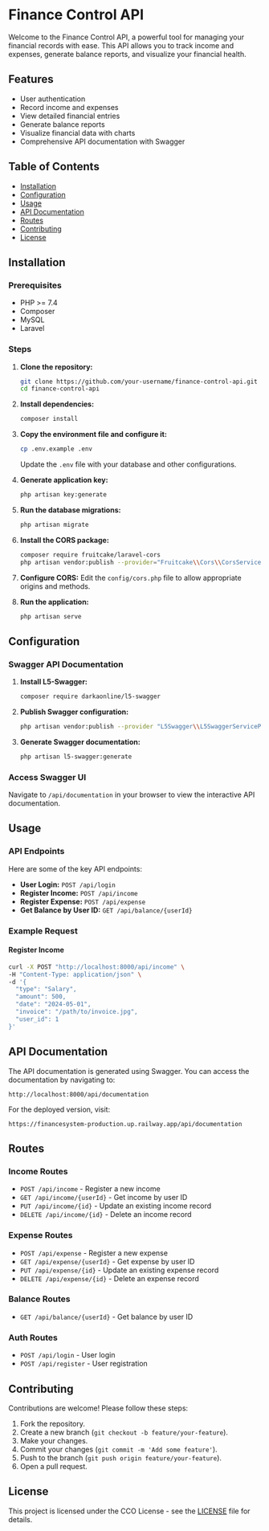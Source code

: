 # Finance Control API

Welcome to the Finance Control API, a powerful tool for managing your financial records with ease. This API allows you to track income and expenses, generate balance reports, and visualize your financial health.

## Features

- User authentication
- Record income and expenses
- View detailed financial entries
- Generate balance reports
- Visualize financial data with charts
- Comprehensive API documentation with Swagger

## Table of Contents

- [Installation](#installation)
- [Configuration](#configuration)
- [Usage](#usage)
- [API Documentation](#api-documentation)
- [Routes](#routes)
- [Contributing](#contributing)
- [License](#license)

## Installation

### Prerequisites

- PHP >= 7.4
- Composer
- MySQL
- Laravel

### Steps

1. **Clone the repository:**
    ```bash
    git clone https://github.com/your-username/finance-control-api.git
    cd finance-control-api
    ```

2. **Install dependencies:**
    ```bash
    composer install
    ```

3. **Copy the environment file and configure it:**
    ```bash
    cp .env.example .env
    ```

    Update the `.env` file with your database and other configurations.

4. **Generate application key:**
    ```bash
    php artisan key:generate
    ```

5. **Run the database migrations:**
    ```bash
    php artisan migrate
    ```

6. **Install the CORS package:**
    ```bash
    composer require fruitcake/laravel-cors
    php artisan vendor:publish --provider="Fruitcake\\Cors\\CorsServiceProvider"
    ```

7. **Configure CORS:**
    Edit the `config/cors.php` file to allow appropriate origins and methods.

8. **Run the application:**
    ```bash
    php artisan serve
    ```

## Configuration

### Swagger API Documentation

1. **Install L5-Swagger:**
    ```bash
    composer require darkaonline/l5-swagger
    ```

2. **Publish Swagger configuration:**
    ```bash
    php artisan vendor:publish --provider "L5Swagger\\L5SwaggerServiceProvider"
    ```

3. **Generate Swagger documentation:**
    ```bash
    php artisan l5-swagger:generate
    ```

### Access Swagger UI

Navigate to `/api/documentation` in your browser to view the interactive API documentation.

## Usage

### API Endpoints

Here are some of the key API endpoints:

- **User Login:** `POST /api/login`
- **Register Income:** `POST /api/income`
- **Register Expense:** `POST /api/expense`
- **Get Balance by User ID:** `GET /api/balance/{userId}`

### Example Request

#### Register Income

```bash
curl -X POST "http://localhost:8000/api/income" \
-H "Content-Type: application/json" \
-d '{
  "type": "Salary",
  "amount": 500,
  "date": "2024-05-01",
  "invoice": "/path/to/invoice.jpg",
  "user_id": 1
}'
```

## API Documentation

The API documentation is generated using Swagger. You can access the documentation by navigating to:

```
http://localhost:8000/api/documentation
```

For the deployed version, visit:

```
https://financesystem-production.up.railway.app/api/documentation
```

## Routes

### Income Routes

- `POST /api/income` - Register a new income
- `GET /api/income/{userId}` - Get income by user ID
- `PUT /api/income/{id}` - Update an existing income record
- `DELETE /api/income/{id}` - Delete an income record

### Expense Routes

- `POST /api/expense` - Register a new expense
- `GET /api/expense/{userId}` - Get expense by user ID
- `PUT /api/expense/{id}` - Update an existing expense record
- `DELETE /api/expense/{id}` - Delete an expense record

### Balance Routes

- `GET /api/balance/{userId}` - Get balance by user ID

### Auth Routes

- `POST /api/login` - User login
- `POST /api/register` - User registration

## Contributing

Contributions are welcome! Please follow these steps:

1. Fork the repository.
2. Create a new branch (`git checkout -b feature/your-feature`).
3. Make your changes.
4. Commit your changes (`git commit -m 'Add some feature'`).
5. Push to the branch (`git push origin feature/your-feature`).
6. Open a pull request.

## License

This project is licensed under the CCO License - see the [LICENSE](LICENSE) file for details.
